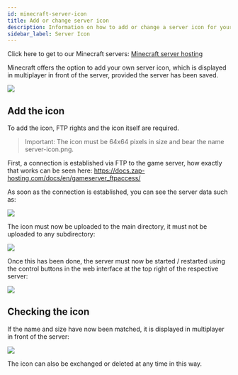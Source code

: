 ```yaml
---
id: minecraft-server-icon
title: Add or change server icon
description: Information on how to add or change a server icon for your Minecraft server from ZAP-Hosting - ZAP-Hosting.com documentation
sidebar_label: Server Icon
---
```


Click here to get to our Minecraft servers: [Minecraft server hosting](https://zap-hosting.com/en/minecraft-server-hosting/)

Minecraft offers the option to add your own server icon, which is displayed in multiplayer in front of the server, provided the server has been saved.

![](https://screensaver01.zap-hosting.com/index.php/s/zFQLZmRrLWrKN7r/preview)

## Add the icon

To add the icon, FTP rights and the icon itself are required.

>Important: The icon must be 64x64 pixels in size and bear the name server-icon.png. 

First, a connection is established via FTP to the game server, how exactly that works can be seen here: https://docs.zap-hosting.com/docs/en/gameserver_ftpaccess/

As soon as the connection is established, you can see the server data such as:

![](https://user-images.githubusercontent.com/61839701/170329249-053b5777-9058-4bb1-8ec1-7f9740ab6afd.png)

The icon must now be uploaded to the main directory, it must not be uploaded to any subdirectory:

![](https://user-images.githubusercontent.com/61839701/170329289-580bd096-1c66-414a-817e-ef40afddd48b.png)

Once this has been done, the server must now be started / restarted using the control buttons in the web interface at the top right of the respective server:

![](https://user-images.githubusercontent.com/61839701/170329312-c8e6bc33-ccfe-4d6a-99ab-1f92232cabbb.png)

## Checking the icon 

If the name and size have now been matched, it is displayed in multiplayer in front of the server:

![](https://user-images.githubusercontent.com/61839701/170329376-18fca5d7-1815-49cd-978b-3d3503f07171.png)

The icon can also be exchanged or deleted at any time in this way.
